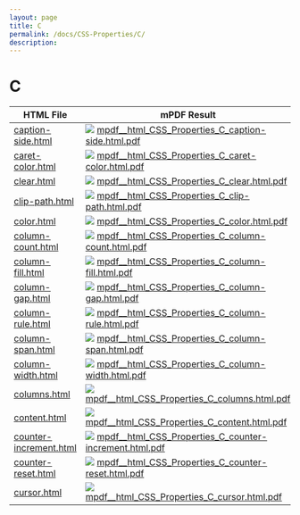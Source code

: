 ```yaml
---
layout: page
title: C
permalink: /docs/CSS-Properties/C/
description: 
---
```


# C
HTML File | mPDF Result | typeset.sh Result | PDFreactor Result
------------ | ------------- | ------------- | -------------
[caption-side.html](/html/CSS%20Properties/C/caption-side.html) | ![](mpdf__html_CSS_Properties_C_caption-side.html.png) [mpdf__html_CSS_Properties_C_caption-side.html.pdf](mpdf__html_CSS_Properties_C_caption-side.html.pdf) | ![](typeset__html_CSS_Properties_C_caption-side.html.png) [typeset__html_CSS_Properties_C_caption-side.html.pdf](typeset__html_CSS_Properties_C_caption-side.html.pdf) | ![](pdfreactor__html_CSS_Properties_C_caption-side.html.png) [pdfreactor__html_CSS_Properties_C_caption-side.html.pdf](pdfreactor__html_CSS_Properties_C_caption-side.html.pdf)
[caret-color.html](/html/CSS%20Properties/C/caret-color.html) | ![](mpdf__html_CSS_Properties_C_caret-color.html.png) [mpdf__html_CSS_Properties_C_caret-color.html.pdf](mpdf__html_CSS_Properties_C_caret-color.html.pdf) | ![](typeset__html_CSS_Properties_C_caret-color.html.png) [typeset__html_CSS_Properties_C_caret-color.html.pdf](typeset__html_CSS_Properties_C_caret-color.html.pdf) | ![](pdfreactor__html_CSS_Properties_C_caret-color.html.png) [pdfreactor__html_CSS_Properties_C_caret-color.html.pdf](pdfreactor__html_CSS_Properties_C_caret-color.html.pdf)
[clear.html](/html/CSS%20Properties/C/clear.html) | ![](mpdf__html_CSS_Properties_C_clear.html.png) [mpdf__html_CSS_Properties_C_clear.html.pdf](mpdf__html_CSS_Properties_C_clear.html.pdf) | ![](typeset__html_CSS_Properties_C_clear.html.png) [typeset__html_CSS_Properties_C_clear.html.pdf](typeset__html_CSS_Properties_C_clear.html.pdf) | ![](pdfreactor__html_CSS_Properties_C_clear.html.png) [pdfreactor__html_CSS_Properties_C_clear.html.pdf](pdfreactor__html_CSS_Properties_C_clear.html.pdf)
[clip-path.html](/html/CSS%20Properties/C/clip-path.html) | ![](mpdf__html_CSS_Properties_C_clip-path.html.png) [mpdf__html_CSS_Properties_C_clip-path.html.pdf](mpdf__html_CSS_Properties_C_clip-path.html.pdf) | ![](typeset__html_CSS_Properties_C_clip-path.html.png) [typeset__html_CSS_Properties_C_clip-path.html.pdf](typeset__html_CSS_Properties_C_clip-path.html.pdf) | ![](pdfreactor__html_CSS_Properties_C_clip-path.html.png) [pdfreactor__html_CSS_Properties_C_clip-path.html.pdf](pdfreactor__html_CSS_Properties_C_clip-path.html.pdf)
[color.html](/html/CSS%20Properties/C/color.html) | ![](mpdf__html_CSS_Properties_C_color.html.png) [mpdf__html_CSS_Properties_C_color.html.pdf](mpdf__html_CSS_Properties_C_color.html.pdf) | ![](typeset__html_CSS_Properties_C_color.html.png) [typeset__html_CSS_Properties_C_color.html.pdf](typeset__html_CSS_Properties_C_color.html.pdf) | ![](pdfreactor__html_CSS_Properties_C_color.html.png) [pdfreactor__html_CSS_Properties_C_color.html.pdf](pdfreactor__html_CSS_Properties_C_color.html.pdf)
[column-count.html](/html/CSS%20Properties/C/column-count.html) | ![](mpdf__html_CSS_Properties_C_column-count.html.png) [mpdf__html_CSS_Properties_C_column-count.html.pdf](mpdf__html_CSS_Properties_C_column-count.html.pdf) | ![](typeset__html_CSS_Properties_C_column-count.html.png) [typeset__html_CSS_Properties_C_column-count.html.pdf](typeset__html_CSS_Properties_C_column-count.html.pdf) | ![](pdfreactor__html_CSS_Properties_C_column-count.html.png) [pdfreactor__html_CSS_Properties_C_column-count.html.pdf](pdfreactor__html_CSS_Properties_C_column-count.html.pdf)
[column-fill.html](/html/CSS%20Properties/C/column-fill.html) | ![](mpdf__html_CSS_Properties_C_column-fill.html.png) [mpdf__html_CSS_Properties_C_column-fill.html.pdf](mpdf__html_CSS_Properties_C_column-fill.html.pdf) | ![](typeset__html_CSS_Properties_C_column-fill.html.png) [typeset__html_CSS_Properties_C_column-fill.html.pdf](typeset__html_CSS_Properties_C_column-fill.html.pdf) | ![](pdfreactor__html_CSS_Properties_C_column-fill.html.png) [pdfreactor__html_CSS_Properties_C_column-fill.html.pdf](pdfreactor__html_CSS_Properties_C_column-fill.html.pdf)
[column-gap.html](/html/CSS%20Properties/C/column-gap.html) | ![](mpdf__html_CSS_Properties_C_column-gap.html.png) [mpdf__html_CSS_Properties_C_column-gap.html.pdf](mpdf__html_CSS_Properties_C_column-gap.html.pdf) | ![](typeset__html_CSS_Properties_C_column-gap.html.png) [typeset__html_CSS_Properties_C_column-gap.html.pdf](typeset__html_CSS_Properties_C_column-gap.html.pdf) | ![](pdfreactor__html_CSS_Properties_C_column-gap.html.png) [pdfreactor__html_CSS_Properties_C_column-gap.html.pdf](pdfreactor__html_CSS_Properties_C_column-gap.html.pdf)
[column-rule.html](/html/CSS%20Properties/C/column-rule.html) | ![](mpdf__html_CSS_Properties_C_column-rule.html.png) [mpdf__html_CSS_Properties_C_column-rule.html.pdf](mpdf__html_CSS_Properties_C_column-rule.html.pdf) | ![](typeset__html_CSS_Properties_C_column-rule.html.png) [typeset__html_CSS_Properties_C_column-rule.html.pdf](typeset__html_CSS_Properties_C_column-rule.html.pdf) | ![](pdfreactor__html_CSS_Properties_C_column-rule.html.png) [pdfreactor__html_CSS_Properties_C_column-rule.html.pdf](pdfreactor__html_CSS_Properties_C_column-rule.html.pdf)
[column-span.html](/html/CSS%20Properties/C/column-span.html) | ![](mpdf__html_CSS_Properties_C_column-span.html.png) [mpdf__html_CSS_Properties_C_column-span.html.pdf](mpdf__html_CSS_Properties_C_column-span.html.pdf) | ![](typeset__html_CSS_Properties_C_column-span.html.png) [typeset__html_CSS_Properties_C_column-span.html.pdf](typeset__html_CSS_Properties_C_column-span.html.pdf) | ![](pdfreactor__html_CSS_Properties_C_column-span.html.png) [pdfreactor__html_CSS_Properties_C_column-span.html.pdf](pdfreactor__html_CSS_Properties_C_column-span.html.pdf)
[column-width.html](/html/CSS%20Properties/C/column-width.html) | ![](mpdf__html_CSS_Properties_C_column-width.html.png) [mpdf__html_CSS_Properties_C_column-width.html.pdf](mpdf__html_CSS_Properties_C_column-width.html.pdf) | ![](typeset__html_CSS_Properties_C_column-width.html.png) [typeset__html_CSS_Properties_C_column-width.html.pdf](typeset__html_CSS_Properties_C_column-width.html.pdf) | ![](pdfreactor__html_CSS_Properties_C_column-width.html.png) [pdfreactor__html_CSS_Properties_C_column-width.html.pdf](pdfreactor__html_CSS_Properties_C_column-width.html.pdf)
[columns.html](/html/CSS%20Properties/C/columns.html) | ![](mpdf__html_CSS_Properties_C_columns.html.png) [mpdf__html_CSS_Properties_C_columns.html.pdf](mpdf__html_CSS_Properties_C_columns.html.pdf) | ![](typeset__html_CSS_Properties_C_columns.html.png) [typeset__html_CSS_Properties_C_columns.html.pdf](typeset__html_CSS_Properties_C_columns.html.pdf) | ![](pdfreactor__html_CSS_Properties_C_columns.html.png) [pdfreactor__html_CSS_Properties_C_columns.html.pdf](pdfreactor__html_CSS_Properties_C_columns.html.pdf)
[content.html](/html/CSS%20Properties/C/content.html) | ![](mpdf__html_CSS_Properties_C_content.html.png) [mpdf__html_CSS_Properties_C_content.html.pdf](mpdf__html_CSS_Properties_C_content.html.pdf) | ![](typeset__html_CSS_Properties_C_content.html.png) [typeset__html_CSS_Properties_C_content.html.pdf](typeset__html_CSS_Properties_C_content.html.pdf) | ![](pdfreactor__html_CSS_Properties_C_content.html.png) [pdfreactor__html_CSS_Properties_C_content.html.pdf](pdfreactor__html_CSS_Properties_C_content.html.pdf)
[counter-increment.html](/html/CSS%20Properties/C/counter-increment.html) | ![](mpdf__html_CSS_Properties_C_counter-increment.html.png) [mpdf__html_CSS_Properties_C_counter-increment.html.pdf](mpdf__html_CSS_Properties_C_counter-increment.html.pdf) | ![](typeset__html_CSS_Properties_C_counter-increment.html.png) [typeset__html_CSS_Properties_C_counter-increment.html.pdf](typeset__html_CSS_Properties_C_counter-increment.html.pdf) | ![](pdfreactor__html_CSS_Properties_C_counter-increment.html.png) [pdfreactor__html_CSS_Properties_C_counter-increment.html.pdf](pdfreactor__html_CSS_Properties_C_counter-increment.html.pdf)
[counter-reset.html](/html/CSS%20Properties/C/counter-reset.html) | ![](mpdf__html_CSS_Properties_C_counter-reset.html.png) [mpdf__html_CSS_Properties_C_counter-reset.html.pdf](mpdf__html_CSS_Properties_C_counter-reset.html.pdf) | ![](typeset__html_CSS_Properties_C_counter-reset.html.png) [typeset__html_CSS_Properties_C_counter-reset.html.pdf](typeset__html_CSS_Properties_C_counter-reset.html.pdf) | ![](pdfreactor__html_CSS_Properties_C_counter-reset.html.png) [pdfreactor__html_CSS_Properties_C_counter-reset.html.pdf](pdfreactor__html_CSS_Properties_C_counter-reset.html.pdf)
[cursor.html](/html/CSS%20Properties/C/cursor.html) | ![](mpdf__html_CSS_Properties_C_cursor.html.png) [mpdf__html_CSS_Properties_C_cursor.html.pdf](mpdf__html_CSS_Properties_C_cursor.html.pdf) | ![](typeset__html_CSS_Properties_C_cursor.html.png) [typeset__html_CSS_Properties_C_cursor.html.pdf](typeset__html_CSS_Properties_C_cursor.html.pdf) | ![](pdfreactor__html_CSS_Properties_C_cursor.html.png) [pdfreactor__html_CSS_Properties_C_cursor.html.pdf](pdfreactor__html_CSS_Properties_C_cursor.html.pdf)
